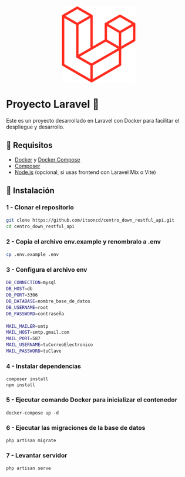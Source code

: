 <p align="center">
  <img src="./public/images/laravel.png" width="200" />
</p>

# Proyecto Laravel 🚀  
Este es un proyecto desarrollado en Laravel con Docker para facilitar el despliegue y desarrollo.  

## 📌 Requisitos  
- [Docker](https://www.docker.com/) y [Docker Compose](https://docs.docker.com/compose/)  
- [Composer](https://getcomposer.org/)  
- [Node.js](https://nodejs.org/) (opcional, si usas frontend con Laravel Mix o Vite)  

## 🚀 Instalación  
### 1 - Clonar el repositorio  
```bash  
git clone https://github.com/itsoncd/centro_down_restful_api.git  
cd centro_down_restful_api
```

### 2 - Copia el archivo env.example y renombralo a .env
```bash  
cp .env.example .env
```

### 3 - Configura el archivo env
```bash  
DB_CONNECTION=mysql
DB_HOST=db
DB_PORT=3306
DB_DATABASE=nombre_base_de_datos
DB_USERNAME=root
DB_PASSWORD=contraseña

MAIL_MAILER=smtp
MAIL_HOST=smtp.gmail.com
MAIL_PORT=587
MAIL_USERNAME=tuCorreoElectronico
MAIL_PASSWORD=tuClave

```

### 4 - Instalar dependencias
```
composer install
npm install
```

### 5 - Ejecutar comando Docker para inicializar el contenedor
```
docker-compose up -d
```

### 6 - Ejecutar las migraciones de la base de datos
```
php artisan migrate
```

### 7 - Levantar servidor
```
php artisan serve
```
